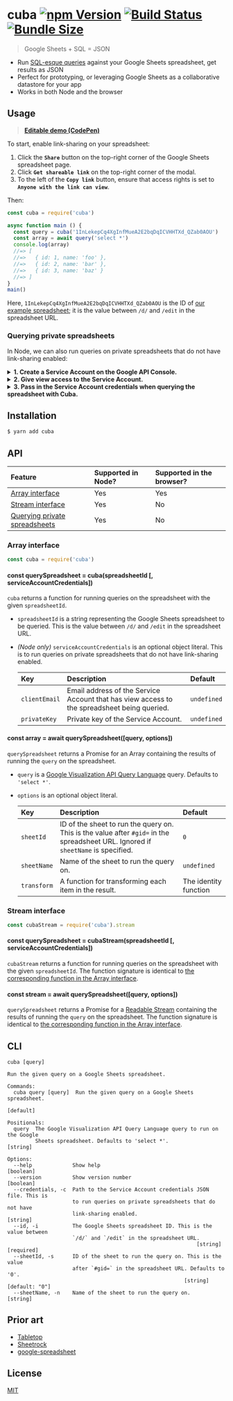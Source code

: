 # cuba [![npm Version](https://badgen.net/npm/v/cuba)](https://www.npmjs.org/package/cuba) [![Build Status](https://badgen.net/travis/yuanqing/cuba?label=build)](https://travis-ci.org/yuanqing/cuba) [![Bundle Size](https://badgen.net/bundlephobia/minzip/cuba)](https://bundlephobia.com/result?p=cuba)

> Google Sheets + SQL = JSON

- Run [SQL-esque queries](https://developers.google.com/chart/interactive/docs/querylanguage#overview) against your Google Sheets spreadsheet, get results as JSON
- Perfect for prototyping, or leveraging Google Sheets as a collaborative datastore for your app
- Works in both Node and the browser

## Usage

> [**Editable demo (CodePen)**](https://codepen.io/lyuanqing/pen/bMdXgY)

To start, enable link-sharing on your spreadsheet:

1. Click the **`Share`** button on the top-right corner of the Google Sheets spreadsheet page.
2. Click **`Get shareable link`** on the top-right corner of the modal.
3. To the left of the **`Copy link`** button, ensure that access rights is set to **`Anyone with the link can view`**.

Then:

```js
const cuba = require('cuba')

async function main () {
  const query = cuba('1InLekepCq4XgInfMueA2E2bqDqICVHHTXd_QZab0AOU')
  const array = await query('select *')
  console.log(array)
  //=> [
  //=>   { id: 1, name: 'foo' },
  //=>   { id: 2, name: 'bar' },
  //=>   { id: 3, name: 'baz' }
  //=> ]
}
main()
```

Here, `1InLekepCq4XgInfMueA2E2bqDqICVHHTXd_QZab0AOU` is the ID of [our example spreadsheet](https://docs.google.com/spreadsheets/d/1InLekepCq4XgInfMueA2E2bqDqICVHHTXd_QZab0AOU/edit#gid=0); it is the value between `/d/` and `/edit` in the spreadsheet URL.

### Querying private spreadsheets

In Node, we can also run queries on private spreadsheets that do not have link-sharing enabled:

<details>
<summary><strong>1. Create a Service Account on the Google API Console.</strong></summary>
<p>

1. Navigate to [the Google API Console](https://console.developers.google.com/apis/dashboard)
2. Select a project from the drop-down box in the top bar.
3. Click **`Credentials`** (the Key icon) on the left navigation bar.
4. Click the **`Create credentials`** drop-down box, and select **`Service account key`**.
5. Click the **`Select…`** drop-down box, and select **`New service account`**.
6. Enter a **`Service account name`**. For **`Role`**, select **`Project › Viewer`**. For **`Key type`**, select **`JSON`**.
7. Click the **`Create`** button. This will generate a JSON file with the Service Account credentials. Note the `client_email` and `private_key` values in this JSON file.

</p>
</details>

<details>
<summary><strong>2. Give view access to the Service Account.</strong></summary>
<p>

1. Navigate to your spreadsheet.
2. Click the **`Share`** button on the top-right corner of the page.
3. In the **`Enter names or email addresses…`** text box, enter the `client_email` of the Service Account, then click the **`Send`** button.

</p>
</details>

<details>
<summary><strong>3. Pass in the Service Account credentials when querying the spreadsheet with Cuba.</strong></summary>
<p>

- With [the API](#api), pass in a `serviceAccountCredentials` object, specifying the `clientEmail` and `privateKey`.
- With [the CLI](#cli), use the `--credentials` (or `-c`) flag to specify the path to the Service Account credentials JSON file.

</p>
</details>

## Installation

```sh
$ yarn add cuba
```

## API

Feature | Supported in Node? | Supported in the browser?
:-|:-|:-
[Array interface](#-array-interface) | Yes | Yes
[Stream interface](#-stream-interface) | Yes | No
[Querying private spreadsheets](#querying-private-spreadsheets) | Yes | No

### Array interface

```js
const cuba = require('cuba')
```

#### const querySpreadsheet = cuba(spreadsheetId [, serviceAccountCredentials])

`cuba` returns a function for running queries on the spreadsheet with the given `spreadsheetId`.

- `spreadsheetId` is a string representing the Google Sheets spreadsheet to be queried. This is the value between `/d/` and `/edit` in the spreadsheet URL.

- *(Node only)* `serviceAccountCredentials` is an optional object literal. This is to run queries on private spreadsheets that do not have link-sharing enabled.

    Key | Description | Default
    :-|:-|:-
    `clientEmail` | Email address of the Service Account that has view access to the spreadsheet being queried. | `undefined`
    `privateKey` | Private key of the Service Account. | `undefined`

#### const array = await querySpreadsheet([query, options])

`querySpreadsheet` returns a Promise for an Array containing the results of running the `query` on the spreadsheet.

- `query` is a [Google Visualization API Query Language](https://developers.google.com/chart/interactive/docs/querylanguage#overview) query. Defaults to `'select *'`.
- `options` is an optional object literal.

    Key | Description | Default
    :-|:-|:-
    `sheetId` | ID of the sheet to run the query on. This is the value after `#gid=` in the spreadsheet URL. Ignored if `sheetName` is specified. | `0`
    `sheetName` | Name of the sheet to run the query on. | `undefined`
    `transform` | A function for transforming each item in the result. | The identity function

### Stream interface

```js
const cubaStream = require('cuba').stream
```

#### const querySpreadsheet = cubaStream(spreadsheetId [, serviceAccountCredentials])

`cubaStream` returns a function for running queries on the spreadsheet with the given `spreadsheetId`. The function signature is identical to [the corresponding function in the Array interface](#const-queryspreadsheet--cubaspreadsheetid).

#### const stream = await querySpreadsheet([query, options])

`querySpreadsheet` returns a Promise for a [Readable Stream](https://nodejs.org/api/stream.html#stream_class_stream_readable) containing the results of running the `query` on the spreadsheet. The function signature is identical to [the corresponding function in the Array interface](#const-array--await-queryspreadsheetquery-options).

## CLI

```
cuba [query]

Run the given query on a Google Sheets spreadsheet.

Commands:
  cuba query [query]  Run the given query on a Google Sheets spreadsheet.
                                                                       [default]

Positionals:
  query  The Google Visualization API Query Language query to run on the Google
         Sheets spreadsheet. Defaults to 'select *'.                    [string]

Options:
  --help             Show help                                         [boolean]
  --version          Show version number                               [boolean]
  --credentials, -c  Path to the Service Account credentials JSON file. This is
                     to run queries on private spreadsheets that do not have
                     link-sharing enabled.                              [string]
  --id, -i           The Google Sheets spreadsheet ID. This is the value between
                     `/d/` and `/edit` in the spreadsheet URL.
                                                             [string] [required]
  --sheetId, -s      ID of the sheet to run the query on. This is the value
                     after `#gid=` in the spreadsheet URL. Defaults to '0'.
                                                         [string] [default: "0"]
  --sheetName, -n    Name of the sheet to run the query on.             [string]
```

## Prior art

- [Tabletop](https://github.com/jsoma/tabletop)
- [Sheetrock](https://github.com/chriszarate/sheetrock)
- [google-spreadsheet](https://github.com/theoephraim/node-google-spreadsheet)

## License

[MIT](LICENSE.md)
